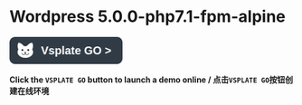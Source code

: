 # Wordpress 5.0.0-php7.1-fpm-alpine

<a href="https://www.vsplate.com/?docker-compose=https://github.com/vsplate/dcenvs/wordpress/5.0.0-php7.1-fpm-alpine"><img alt="VSPLATE GO" src="https://raw.githubusercontent.com/vsplate/images/master/vsgo_btn.png" width="200px"></a>

**Click the `VSPLATE GO` button to launch a demo online / 点击`VSPLATE GO`按钮创建在线环境**
